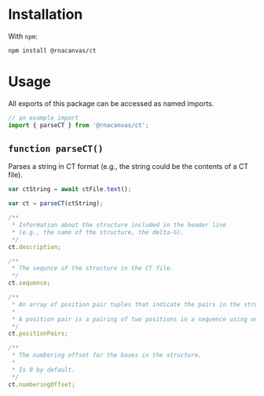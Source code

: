 # Installation

With `npm`:

```
npm install @rnacanvas/ct
```

# Usage

All exports of this package can be accessed as named imports.

```javascript
// an example import
import { parseCT } from '@rnacanvas/ct';
```

## `function parseCT()`

Parses a string in CT format
(e.g., the string could be the contents of a CT file).

```javascript
var ctString = await ctFile.text();

var ct = parseCT(ctString);

/**
 * Information about the structure included in the header line
 * (e.g., the name of the structure, the delta-G).
 */
ct.description;

/**
 * The sequnce of the structure in the CT file.
 */
ct.sequence;

/**
 * An array of position pair tuples that indicate the pairs in the structure.
 *
 * A position pair is a pairing of two positions in a sequence using one-based indexing.
 */
ct.positionPairs;

/**
 * The numbering offset for the bases in the structure.
 *
 * Is 0 by default.
 */
ct.numberingOffset;
```
